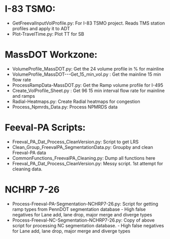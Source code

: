 # I-83 TSMO: 
- GetFreevalInputVolProfile.py: For I-83 TSMO project. Reads TMS station profiles and apply it to ADT
- Plot-TravelTime.py: Plot TT for SB

# MassDOT Workzone: 
- VolumeProfile_MassDOT.py: Get the 24 volume profile in % for mainline
- VolumeProfile_MassDOT---Get_15_min_vol.py : Get the mainline 15 min flow rate 
- ProcessRampData-MassDOT.py: Get the Ramp volume profile for I-495
- Create_VolProfile_Sheet.py : Get 96 15 min interval flow rate for mainline and ramps 
- Radial-Heatmaps.py: Create Radial heatmaps for congestion
- Process_Npmrds_Data.py: Process NPMRDS data

# Feeval-PA Scripts:
- Freeval_PA_Dat_Process_CleanVersion.py: Script to get LRS 
- Clean_Group_FreevalPA_SegmentationData.py: Groupby and clean Freeval-PA data
- CommonFunctions_FreevalPA_Cleaning.py: Dump all functions here
- Freeval_PA_Dat_Process_CleanVersion.py: Messy script. 1st attempt for cleaning data. 

# NCHRP 7-26
- Process-Freeval-PA-Segmentation-NCHRP7-26.py: Script for getting ramp types from PennDOT segmentation database
		- High false negatives for Lane add, lane drop, major merge and diverge types	
- Process-Freeval-NC-Segmentation-NCHRP7-26.py: Copy of above script for processing NC segmentation database.
		- High false negatives for Lane add, lane drop, major merge and diverge types